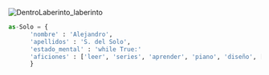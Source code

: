 ![DentroLaberinto_laberinto](https://user-images.githubusercontent.com/80898144/116456409-8b2a5200-a862-11eb-8709-65563fc5cc25.jpg)

```py
as-Solo = {
      'nombre' : 'Alejandro',
      'apellidos' : 'S. del Solo',
      'estado_mental' : 'while True:'
      'aficiones' : ['leer', 'series', 'aprender', 'piano', 'diseño', ['anime', 'japón🍙'], 'puzzles', 'juegos de mesa']
      }
```


<!--
**as-Solo/as-Solo** is a ✨ _special_ ✨ repository because its `README.md` (this file) appears on your GitHub profile.

Here are some ideas to get you started:

- 🔭 I’m currently working on ...
- 🌱 I’m currently learning ...
- 👯 I’m looking to collaborate on ...
- 🤔 I’m looking for help with ...
- 💬 Ask me about ...
- 📫 How to reach me: ...
- 😄 Pronouns: ...
- ⚡ Fun fact: ...
-->

